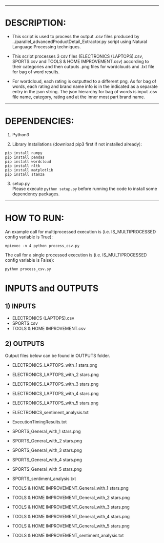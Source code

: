 ------------------------------
# DESCRIPTION:

- This script is used to process the output .csv files produced by ../parallel_advancedProductDetail_Extractor.py script using Natural Language Processing techniques.

- This script processes 3 csv files (ELECTRONICS (LAPTOPS).csv, SPORTS.csv and TOOLS & HOME IMPROVEMENT.csv) according to their categories and then outputs .png files for wordclouds and .txt file for bag of word results.

- For wordcloud, each rating is outputted to a different png. As for bag of words, each rating and brand name info is in the indicated as a separate entry in the json string. The json hierarchy for bag of words is input .csv file name, category, rating and at the inner most part brand name.

------------------------------
# DEPENDENCIES:

1) Python3

2) Library Installations (download pip3 first if not installed already):
```
pip install numpy
pip install pandas
pip install wordcloud
pip install nltk
pip install matplotlib
pip install stanza
```

3) setup.py  
Please execute ```python setup.py``` before running the code to install some dependency packages.
------------------------------
# HOW TO RUN:
An example call for multiprocessed execution is (i.e. IS_MULTIPROCESSED config variable is True):  
```
mpiexec -n 4 python process_csv.py
```
  
The call for a single processed execution is (i.e. IS_MULTIPROCESSED config variable is False):  
```
python process_csv.py
```

# INPUTS and OUTPUTS
  
## 1) INPUTS  
  
 - ELECTRONICS (LAPTOPS).csv  
 - SPORTS.csv  
 - TOOLS & HOME IMPROVEMENT.csv  
  
## 2) OUTPUTS  

Output files below can be found in OUTPUTS folder.  

- ELECTRONICS_LAPTOPS_with_1 stars.png  
- ELECTRONICS_LAPTOPS_with_2 stars.png  
- ELECTRONICS_LAPTOPS_with_3 stars.png  
- ELECTRONICS_LAPTOPS_with_4 stars.png  
- ELECTRONICS_LAPTOPS_with_5 stars.png  
- ELECTRONICS_sentiment_analysis.txt 

- ExecutionTimingResults.txt  

- SPORTS_General_with_1 stars.png  
- SPORTS_General_with_2 stars.png  
- SPORTS_General_with_3 stars.png  
- SPORTS_General_with_4 stars.png  
- SPORTS_General_with_5 stars.png  
- SPORTS_sentiment_analysis.txt  
 
- TOOLS & HOME IMPROVEMENT_General_with_1 stars.png  
- TOOLS & HOME IMPROVEMENT_General_with_2 stars.png  
- TOOLS & HOME IMPROVEMENT_General_with_3 stars.png  
- TOOLS & HOME IMPROVEMENT_General_with_4 stars.png  
- TOOLS & HOME IMPROVEMENT_General_with_5 stars.png  
- TOOLS & HOME IMPROVEMENT_sentiment_analysis.txt  
